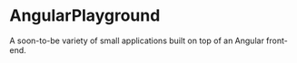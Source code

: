 # AngularPlayground

A soon-to-be variety of small applications built on top of an Angular front-end.
